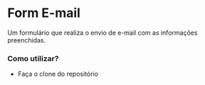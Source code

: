 <h1>Form E-mail</h1>
<p>Um formulário que realiza o envio de e-mail com as informações preenchidas.</p>
<h3>Como utilizar?</h3>
<ul>
    <li>Faça o clone do repositório</li>
</ul>